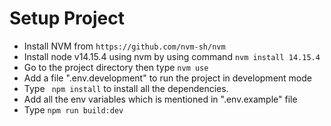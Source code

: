 # Setup Project

- Install NVM from `https://github.com/nvm-sh/nvm`
- Install node v14.15.4 using nvm by using command `nvm install 14.15.4`
- Go to the project directory then type `nvm use`
- Add a file ".env.development" to run the project in development mode
- Type ` npm install` to install all the dependencies.
- Add all the env variables which is mentioned in ".env.example" file
- Type `npm run build:dev`
